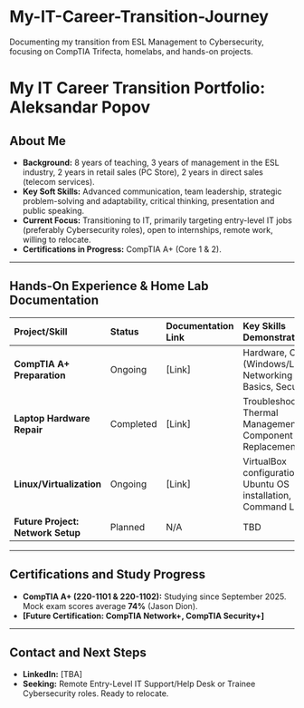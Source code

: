 # My-IT-Career-Transition-Journey
Documenting my transition from ESL Management to Cybersecurity, focusing on CompTIA Trifecta, homelabs, and hands-on projects.

# My IT Career Transition Portfolio: Aleksandar Popov

## About Me
* **Background:** 8 years of teaching, 3 years of management in the ESL industry, 2 years in retail sales (PC Store), 2 years in direct sales (telecom services).
* **Key Soft Skills:** Advanced communication, team leadership, strategic problem-solving and adaptability, critical thinking, presentation and public speaking.
* **Current Focus:** Transitioning to IT, primarily targeting  entry-level IT jobs (preferably Cybersecurity roles), open to internships, remote work, willing to relocate.
* **Certifications in Progress:** CompTIA A+ (Core 1 & 2).

---

## Hands-On Experience & Home Lab Documentation

| Project/Skill | Status | Documentation Link | Key Skills Demonstrated |
| :--- | :--- | :--- | :--- |
| **CompTIA A+ Preparation** | Ongoing | [Link] | Hardware, OS (Windows/Linux), Networking Basics, Security |
| **Laptop Hardware Repair** | Completed | [Link] | Troubleshooting, Thermal Management, Component Replacement |
| **Linux/Virtualization** | Ongoing | [Link] | VirtualBox configuration, Ubuntu OS installation, Command Line |
| **Future Project: Network Setup** | Planned | N/A | TBD |

---

## Certifications and Study Progress
* **CompTIA A+ (220-1101 & 220-1102):** Studying since September 2025. Mock exam scores average **74%** (Jason Dion).
* **[Future Certification: CompTIA Network+, CompTIA Security+]**

---

## Contact and Next Steps
* **LinkedIn:** [TBA]
* **Seeking:** Remote Entry-Level IT Support/Help Desk or Trainee Cybersecurity roles. Ready to relocate.
